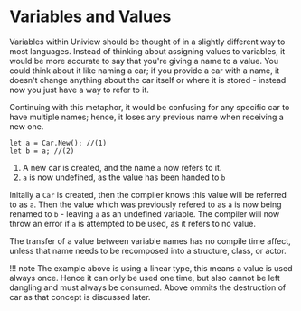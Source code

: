# Variables and Values

Variables within Uniview should be thought of in a slightly different way to most languages.
Instead of thinking about assigning values to variables, it would be more accurate to say that you're giving a name to a value.
You could think about it like naming a car; if you provide a car with a name, it doesn't change anything about the car itself or where it is stored - instead now you just have a way to refer to it.

Continuing with this metaphor, it would be confusing for any specific car to have multiple names; hence, it loses any previous name when receiving a new one.

```uniview
let a = Car.New(); //(1)
let b = a; //(2)
```

1. A new car is created, and the name `a` now refers to it.
2.  `a` is now undefined, as the value has been handed to `b`

Initally a `Car` is created, then the compiler knows this value will be referred to as `a`. Then the value which was previously refered to as `a` is now being renamed to `b` - leaving `a` as an undefined variable. The compiler will now throw an error if `a` is attempted to be used, as it refers to no value.

The transfer of a value between variable names has no compile time affect, unless that name needs to be recomposed into a structure, class, or actor.

!!! note
	The example above is using a linear type, this means a value is used always once. Hence it can only be used one time, but also cannot be left dangling and must always be consumed.
	Above ommits the destruction of car as that concept is discussed later.